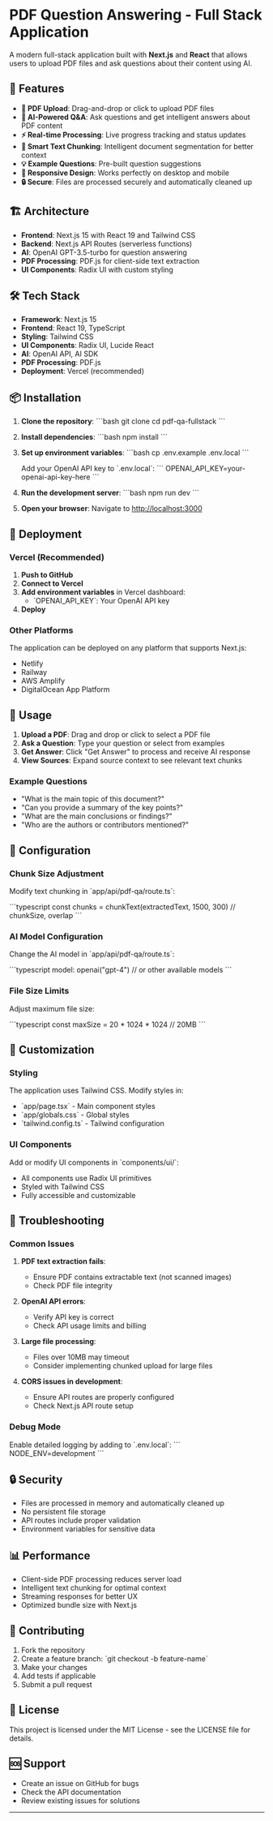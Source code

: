 # PDF Question Answering - Full Stack Application

A modern full-stack application built with **Next.js** and **React** that allows users to upload PDF files and ask questions about their content using AI.

## 🚀 Features

- **📄 PDF Upload**: Drag-and-drop or click to upload PDF files
- **🤖 AI-Powered Q&A**: Ask questions and get intelligent answers about PDF content
- **⚡ Real-time Processing**: Live progress tracking and status updates
- **🎯 Smart Text Chunking**: Intelligent document segmentation for better context
- **💡 Example Questions**: Pre-built question suggestions
- **📱 Responsive Design**: Works perfectly on desktop and mobile
- **🔒 Secure**: Files are processed securely and automatically cleaned up

## 🏗️ Architecture

- **Frontend**: Next.js 15 with React 19 and Tailwind CSS
- **Backend**: Next.js API Routes (serverless functions)
- **AI**: OpenAI GPT-3.5-turbo for question answering
- **PDF Processing**: PDF.js for client-side text extraction
- **UI Components**: Radix UI with custom styling

## 🛠️ Tech Stack

- **Framework**: Next.js 15
- **Frontend**: React 19, TypeScript
- **Styling**: Tailwind CSS
- **UI Components**: Radix UI, Lucide React
- **AI**: OpenAI API, AI SDK
- **PDF Processing**: PDF.js
- **Deployment**: Vercel (recommended)

## 📦 Installation

1. **Clone the repository**:
   \`\`\`bash
   git clone <repository-url>
   cd pdf-qa-fullstack
   \`\`\`

2. **Install dependencies**:
   \`\`\`bash
   npm install
   \`\`\`

3. **Set up environment variables**:
   \`\`\`bash
   cp .env.example .env.local
   \`\`\`
   
   Add your OpenAI API key to \`.env.local\`:
   \`\`\`
   OPENAI_API_KEY=your-openai-api-key-here
   \`\`\`

4. **Run the development server**:
   \`\`\`bash
   npm run dev
   \`\`\`

5. **Open your browser**:
   Navigate to [http://localhost:3000](http://localhost:3000)

## 🚀 Deployment

### Vercel (Recommended)

1. **Push to GitHub**
2. **Connect to Vercel**
3. **Add environment variables** in Vercel dashboard:
   - \`OPENAI_API_KEY\`: Your OpenAI API key
4. **Deploy**

### Other Platforms

The application can be deployed on any platform that supports Next.js:
- Netlify
- Railway
- AWS Amplify
- DigitalOcean App Platform

## 📖 Usage

1. **Upload a PDF**: Drag and drop or click to select a PDF file
2. **Ask a Question**: Type your question or select from examples
3. **Get Answer**: Click "Get Answer" to process and receive AI response
4. **View Sources**: Expand source context to see relevant text chunks

### Example Questions

- "What is the main topic of this document?"
- "Can you provide a summary of the key points?"
- "What are the main conclusions or findings?"
- "Who are the authors or contributors mentioned?"

## 🔧 Configuration

### Chunk Size Adjustment

Modify text chunking in \`app/api/pdf-qa/route.ts\`:

\`\`\`typescript
const chunks = chunkText(extractedText, 1500, 300) // chunkSize, overlap
\`\`\`

### AI Model Configuration

Change the AI model in \`app/api/pdf-qa/route.ts\`:

\`\`\`typescript
model: openai("gpt-4") // or other available models
\`\`\`

### File Size Limits

Adjust maximum file size:

\`\`\`typescript
const maxSize = 20 * 1024 * 1024 // 20MB
\`\`\`

## 🎨 Customization

### Styling

The application uses Tailwind CSS. Modify styles in:
- \`app/page.tsx\` - Main component styles
- \`app/globals.css\` - Global styles
- \`tailwind.config.ts\` - Tailwind configuration

### UI Components

Add or modify UI components in \`components/ui/\`:
- All components use Radix UI primitives
- Styled with Tailwind CSS
- Fully accessible and customizable

## 🐛 Troubleshooting

### Common Issues

1. **PDF text extraction fails**:
   - Ensure PDF contains extractable text (not scanned images)
   - Check PDF file integrity

2. **OpenAI API errors**:
   - Verify API key is correct
   - Check API usage limits and billing

3. **Large file processing**:
   - Files over 10MB may timeout
   - Consider implementing chunked upload for large files

4. **CORS issues in development**:
   - Ensure API routes are properly configured
   - Check Next.js API route setup

### Debug Mode

Enable detailed logging by adding to \`.env.local\`:
\`\`\`
NODE_ENV=development
\`\`\`

## 🔒 Security

- Files are processed in memory and automatically cleaned up
- No persistent file storage
- API routes include proper validation
- Environment variables for sensitive data

## 📊 Performance

- Client-side PDF processing reduces server load
- Intelligent text chunking for optimal context
- Streaming responses for better UX
- Optimized bundle size with Next.js

## 🤝 Contributing

1. Fork the repository
2. Create a feature branch: \`git checkout -b feature-name\`
3. Make your changes
4. Add tests if applicable
5. Submit a pull request

## 📄 License

This project is licensed under the MIT License - see the LICENSE file for details.

## 🆘 Support

- Create an issue on GitHub for bugs
- Check the API documentation
- Review existing issues for solutions

---

